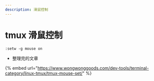 ```yaml
---
description: 滑鼠控制
---
```


# tmux 滑鼠控制

```
:setw -g mouse on
```

* 整理完的文章

{% embed url="https://www.wongwonggoods.com/dev-tools/terminal-category/linux-tmux/tmux-mouse-set/" %}


